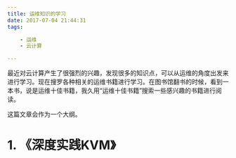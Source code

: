 ```yaml
---
title: 运维知识的学习
date: 2017-07-04 21:44:31
tags:

	- 运维
	- 云计算

---
```


最近对云计算产生了很强烈的兴趣，发现很多的知识点，可以从运维的角度出发来进行学习。现在搜罗各种相关的运维书籍进行学习。在图书馆翻书的时候，看到一本书，说是运维十佳书籍，我久用“运维十佳书籍”搜索一些感兴趣的书籍进行阅读。

这篇文章会作为一个大纲。

# 1. 《深度实践KVM》

